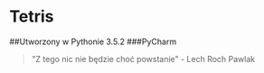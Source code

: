 # Tetris

##Utworzony w Pythonie 3.5.2
###PyCharm
>"Z tego nic nie będzie choć powstanie" - Lech Roch Pawlak 
